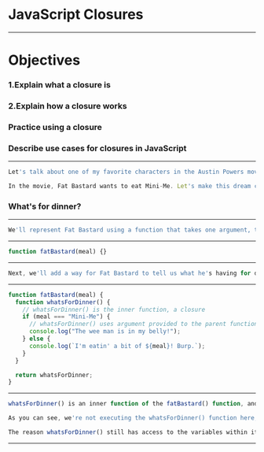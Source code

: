 # JavaScript Closures

---

# Objectives

### 1.Explain what a closure is

### 2.Explain how a closure works

### Practice using a closure

### Describe use cases for closures in JavaScript

---

```javascript
Let's talk about one of my favorite characters in the Austin Powers movies: Fat Bastard and his gluttonous appetite. If you haven't seen those movies yet, you should do so now. If it makes you feel better, pretend they're required viewing for this course!

In the movie, Fat Bastard wants to eat Mini-Me. Let's make this dream come true for our chubby assassin friend.
```

### What's for dinner?

---

```javascript
We'll represent Fat Bastard using a function that takes one argument, the thing he's going to eat:
```

---

```javascript
function fatBastard(meal) {}
```

---

```javascript
Next, we'll add a way for Fat Bastard to tell us what he's having for dinner, by returning a function. We can then assign the returned function to a variable, and call it when we want to know what type of food we gave Fat Bastard for dinner.
```

---

```javascript
function fatBastard(meal) {
  function whatsForDinner() {
    // whatsForDinner() is the inner function, a closure
    if (meal === "Mini-Me") {
      // whatsForDinner() uses argument provided to the parent function
      console.log("The wee man is in my belly!");
    } else {
      console.log(`I'm eatin' a bit of ${meal}! Burp.`);
    }
  }

  return whatsForDinner;
}
```

---

```javascript
whatsForDinner() is an inner function of the fatBastard() function, and as such, it has access to all of the variables defined in its parent function (along with any variables in its own scope, if it has any). This means that we can access the meal argument in our whatsForDinner() function. However, meal isn't accessible outside of the fatBastard() function, giving us some semblance of 'private' variables. This is one possible use case for closures.

As you can see, we're not executing the whatsForDinner() function here, we're merely returning it. We can then run the whatsForDinner() function at a later point in time, when we're curious about what exactly is in Fat Bastard's belly.

The reason whatsForDinner() still has access to the variables within its parent function long after the parent function has executed is because whatsForDinner() is a 'closure'.
```

---
